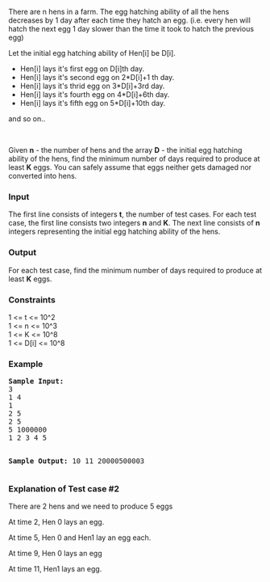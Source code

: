 <p>There are n hens in a farm. The egg hatching ability of all the hens decreases by 1 day after each time they hatch an egg. (i.e. every hen will hatch the next egg 1 day slower than the time it took to hatch the previous egg)</p>
<p>Let the initial egg hatching ability of Hen[i] be D[i].</p>
<ul>
<li>Hen[i] lays it's first egg on D[i]th day.</li>
<li>Hen[i] lays it's second egg on 2*D[i]+1 th day.</li>
<li>Hen[i] lays it's thrid egg on 3*D[i]+3rd day.</li>
<li>Hen[i] lays it's fourth egg on 4*D[i]+6th day.</li>
<li>Hen[i] lays it's fifth egg on 5*D[i]+10th day.</li>
</ul>
<p>and so on..</p>
<p>&nbsp;</p>
<p>Given <strong>n</strong> - the number of hens and the array <strong>D</strong> - the initial egg hatching ability of the hens, find the minimum number of days required to produce at least <strong>K</strong> eggs. You can safely assume that eggs neither gets damaged nor converted into hens.</p>
<h3>Input</h3>
<p>The first line consists of integers <strong>t</strong>, the number of test cases. For each test case, the first line consists two integers <strong>n</strong> and <strong>K</strong>. The next line consists of <strong>n</strong> integers representing the initial egg hatching ability of the hens.</p>
<h3>Output</h3>
<p>For each test case, find the minimum number of days required to produce at least <strong>K</strong> eggs.</p>
<h3>Constraints</h3>
<p>1 &lt;= t &lt;= 10^2<br> 1 &lt;= n &lt;= 10^3<br> 1 &lt;= K &lt;= 10^8<br> 1 &lt;= D[i] &lt;= 10^8</p>
<h3>Example</h3>
<pre><strong>Sample Input:</strong>
3
1 4
1
2 5
2 5
5 1000000
1 2 3 4 5

<strong>Sample Output:</strong>
10
11
20000500003</pre>
<h3>Explanation of Test case #2</h3>
<p>There are 2 hens and we need to produce 5 eggs</p>
<p>At time 2, Hen 0 lays an egg.</p>
<p>At time 5, Hen 0 and Hen1 lay an egg each.</p>
<p>At time 9, Hen 0 lays an egg</p>
<p>At time 11, Hen1 lays an egg.</p>